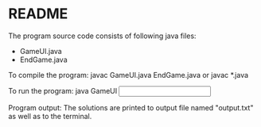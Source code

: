 # README #

The program source code consists of following java files:
+ GameUI.java
+ EndGame.java

To compile the program:
javac GameUI.java EndGame.java
or
javac *.java

To run the program:
java GameUI <input file name>

Program output:
The solutions are printed to output file named "output.txt" as well as to the terminal.